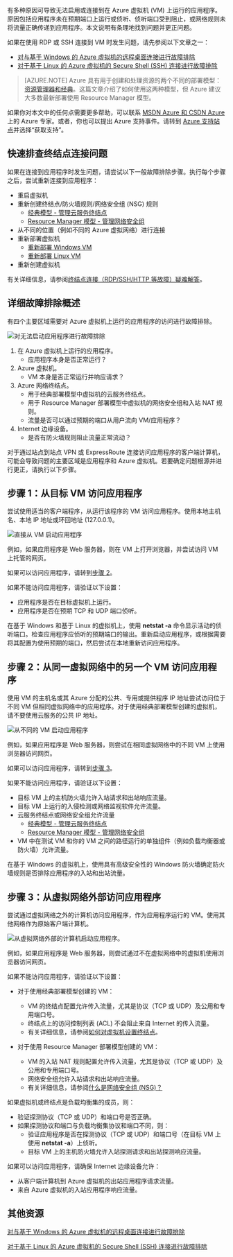 有多种原因可导致无法启用或连接到在 Azure 虚拟机 (VM) 上运行的应用程序。原因包括应用程序未在预期端口上运行或侦听、侦听端口受到阻止，或网络规则未将流量正确传递到应用程序。本文说明有条理地找到问题并更正问题。

如果在使用 RDP 或 SSH 连接到 VM 时发生问题，请先参阅以下文章之一：

 - [对与基于 Windows 的 Azure 虚拟机的远程桌面连接进行故障排除](/documentation/articles/virtual-machines-windows-troubleshoot-rdp-connection/)
 - [对于基于 Linux 的 Azure 虚拟机的 Secure Shell (SSH) 连接进行故障排除](/documentation/articles/virtual-machines-linux-troubleshoot-ssh-connection/)

> [AZURE.NOTE] Azure 具有用于创建和处理资源的两个不同的部署模型：[资源管理器和经典](/documentation/articles/resource-manager-deployment-model/)。这篇文章介绍了如何使用这两种模型，但 Azure 建议大多数最新部署使用 Resource Manager 模型。

如果你对本文中的任何点需要更多帮助，可以联系 [MSDN Azure 和 CSDN Azure](/support/forums/)上的 Azure 专家。或者，你也可以提出 Azure 支持事件。请转到 [Azure 支持站点](/support/contact/)并选择“获取支持”。

## 快速排查终结点连接问题

如果在连接到应用程序时发生问题，请尝试以下一般故障排除步骤。执行每个步骤之后，尝试重新连接到应用程序：

- 重启虚拟机
- 重新创建终结点/防火墙规则/网络安全组 (NSG) 规则
	- [经典模型 - 管理云服务终结点](/documentation/articles/cloud-services-enable-communication-role-instances/)
	- [Resource Manager 模型 - 管理网络安全组](/documentation/articles/virtual-networks-create-nsg-arm-pportal/)
- 从不同的位置（例如不同的 Azure 虚拟网络）进行连接
- 重新部署虚拟机
	- [重新部署 Windows VM](/documentation/articles/virtual-machines-windows-redeploy-to-new-node/)
	- [重新部署 Linux VM](/documentation/articles/virtual-machines-linux-redeploy-to-new-node/)
- 重新创建虚拟机

有关详细信息，请参阅[终结点连接（RDP/SSH/HTTP 等故障）疑难解答](https://social.msdn.microsoft.com/Forums/azure/538a8f18-7c1f-4d6e-b81c-70c00e25c93d/troubleshooting-endpoint-connectivity-rdpsshhttp-etc-failures?forum=WAVirtualMachinesforWindows)。

## 详细故障排除概述

有四个主要区域需要对 Azure 虚拟机上运行的应用程序的访问进行故障排除。

![对无法启动应用程序进行故障排除](./media/virtual-machines-common-troubleshoot-app-connection/tshoot_app_access1.png)  


1.	在 Azure 虚拟机上运行的应用程序。
	- 应用程序本身是否正常运行？
2.	Azure 虚拟机。
	- VM 本身是否正常运行并响应请求？
3.	Azure 网络终结点。
	- 用于经典部署模型中虚拟机的云服务终结点。
	- 用于 Resource Manager 部署模型中虚拟机的网络安全组和入站 NAT 规则。
	- 流量是否可以通过预期的端口从用户流向 VM/应用程序？
4.	Internet 边缘设备。
	- 是否有防火墙规则阻止流量正常流动？

对于通过站点到站点 VPN 或 ExpressRoute 连接访问应用程序的客户端计算机，可能会导致问题的主要区域是应用程序和 Azure 虚拟机。若要确定问题根源并进行更正，请执行以下步骤。

## 步骤 1：从目标 VM 访问应用程序

尝试使用适当的客户端程序，从运行该程序的 VM 访问应用程序。使用本地主机名、本地 IP 地址或环回地址 (127.0.0.1)。

![直接从 VM 启动应用程序](./media/virtual-machines-common-troubleshoot-app-connection/tshoot_app_access2.png)  


例如，如果应用程序是 Web 服务器，则在 VM 上打开浏览器，并尝试访问 VM 上托管的网页。

如果可以访问应用程序，请转到[步骤 2](#step2)。

如果不能访问应用程序，请验证以下设置：

- 应用程序是否在目标虚拟机上运行。
- 应用程序是否在预期 TCP 和 UDP 端口侦听。

在基于 Windows 和基于 Linux 的虚拟机上，使用 **netstat -a** 命令显示活动的侦听端口。检查应用程序应侦听的预期端口的输出。重新启动应用程序，或根据需要将其配置为使用预期的端口，然后尝试在本地重新访问应用程序。

## <a id="step2"></a>步骤 2：从同一虚拟网络中的另一个 VM 访问应用程序

使用 VM 的主机名或其 Azure 分配的公共、专用或提供程序 IP 地址尝试访问位于不同 VM 但相同虚拟网络中的应用程序。对于使用经典部署模型创建的虚拟机，请不要使用云服务的公共 IP 地址。

![从不同的 VM 启动应用程序](./media/virtual-machines-common-troubleshoot-app-connection/tshoot_app_access3.png)  


例如，如果应用程序是 Web 服务器，则尝试在相同虚拟网络中的不同 VM 上使用浏览器访问网页。

如果可以访问应用程序，请转到[步骤 3](#step3)。

如果不能访问应用程序，请验证以下设置：

- 目标 VM 上的主机防火墙允许入站请求和出站响应流量。
- 目标 VM 上运行的入侵检测或网络监视软件允许流量。
- 云服务终结点或网络安全组允许流量
	- [经典模型 - 管理云服务终结点](/documentation/articles/cloud-services-enable-communication-role-instances/)
	- [Resource Manager 模型 - 管理网络安全组](/documentation/articles/virtual-networks-create-nsg-arm-pportal/)
- VM 中在测试 VM 和你的 VM 之间的路径运行的单独组件（例如负载均衡器或防火墙）允许流量。

在基于 Windows 的虚拟机上，使用具有高级安全性的 Windows 防火墙确定防火墙规则是否排除应用程序的入站和出站流量。

## <a id="step3"></a>步骤 3：从虚拟网络外部访问应用程序

尝试通过虚拟网络之外的计算机访问应用程序，作为应用程序运行的 VM。使用其他网络作为原始客户端计算机。

![从虚拟网络外部的计算机启动应用程序。](./media/virtual-machines-common-troubleshoot-app-connection/tshoot_app_access4.png)  


例如，如果应用程序是 Web 服务器，则尝试通过不在虚拟网络中的虚拟机使用浏览器访问网页。

如果不能访问应用程序，请验证以下设置：

- 对于使用经典部署模型创建的 VM：
	- VM 的终结点配置允许传入流量，尤其是协议（TCP 或 UDP）及公用和专用端口号。
	- 终结点上的访问控制列表 (ACL) 不会阻止来自 Internet 的传入流量。
	- 有关详细信息，请参阅[如何对虚拟机设置终结点](/documentation/articles/virtual-machines-windows-classic-setup-endpoints/)。

- 对于使用 Resource Manager 部署模型创建的 VM：
	- VM 的入站 NAT 规则配置允许传入流量，尤其是协议（TCP 或 UDP）及公用和专用端口号。
	- 网络安全组允许入站请求和出站响应流量。
	- 有关详细信息，请参阅[什么是网络安全组 (NSG)？](/documentation/articles/virtual-networks-nsg/)

如果虚拟机或终结点是负载均衡集的成员，则：

- 验证探测协议（TCP 或 UDP）和端口号是否正确。
- 如果探测协议和端口与负载均衡集协议和端口不同，则：
	- 验证应用程序是否在探测协议（TCP 或 UDP）和端口号（在目标 VM 上使用 **netstat -a**）上侦听。
	- 目标 VM 上的主机防火墙允许入站探测请求和出站探测响应流量。

如果可以访问应用程序，请确保 Internet 边缘设备允许：

- 从客户端计算机到 Azure 虚拟机的出站应用程序请求流量。
- 来自 Azure 虚拟机的入站应用程序响应流量。

## 其他资源

[对与基于 Windows 的 Azure 虚拟机的远程桌面连接进行故障排除](/documentation/articles/virtual-machines-windows-troubleshoot-rdp-connection/)

[对于基于 Linux 的 Azure 虚拟机的 Secure Shell (SSH) 连接进行故障排除](/documentation/articles/virtual-machines-linux-troubleshoot-ssh-connection/)

<!---HONumber=Mooncake_1114_2016-->